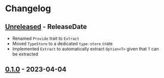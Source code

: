 # Changelog

<!-- next-header -->

## [Unreleased] - ReleaseDate

- Renamed `Provide` trait to `Extract`
- Moved `TypeStore` to a dedicated `type-store` crate
- Implemented `Extract` to automatically extract `Option<T>` given that `T` can be extracted

## [0.1.0] - 2023-04-04

<!-- next-url -->

[unreleased]: https://github.com/mrvillage/extractors/compare/v0.1.0...HEAD
[0.1.0]: https://github.com/mrvillage/extractors/compare/v0.1.0...v0.1.0
